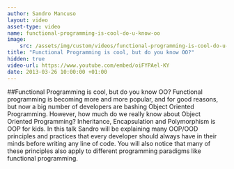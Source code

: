 ```yaml
---
author: Sandro Mancuso
layout: video
asset-type: video
name: functional-programming-is-cool-do-u-know-oo
image:
    src: /assets/img/custom/videos/functional-programming-is-cool-do-u-know-oo.jpg
title: "Functional Programming is cool, but do you know OO?"
hidden: true
video-url: https://www.youtube.com/embed/oiFYPAel-KY
date: 2013-03-26 10:00:00 +01:00
---
```


##Functional Programming is cool, but do you know OO?
Functional programming is becoming more and more popular, and for good reasons, but now a big number of developers are bashing Object Oriented Programming. However, how much do we really know about Object Oriented Programming? Inheritance, Encapsulation and Polymorphism is OOP for kids. In this talk Sandro will be explaining many OOP/OOD principles and practices that every developer should always have in their minds before writing any line of code. You will also notice that many of these principles also apply to different programming paradigms like functional programming.
